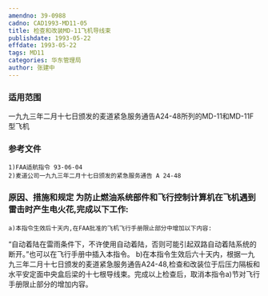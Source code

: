 ```yaml
---
amendno: 39-0988
cadno: CAD1993-MD11-05
title: 检查和改装MD-11飞机导线束
publishdate: 1993-05-22
effdate: 1993-05-22
tags: MD11
categories: 华东管理局
author: 张建中
---
```


### 适用范围 
一九九三年二月十七日颁发的麦道紧急服务通告A24-48所列的MD-11和MD-11F型飞机

<!--more-->
### 参考文件
    1)FAA适航指令 93-06-04 
    2)麦道公司一九九三年二月十七日颁发的紧急服务通告 A 24-48

### 原因、措施和规定     为防止燃油系统部件和飞行控制计算机在飞机遇到雷击时产生电火花,完成以下工作: 
    a)本指令生效后十天内,在FAA批准的飞机飞行手册限止部分中增加以下内容: 
“自动着陆在雷雨条件下，不许使用自动着陆，否则可能引起双路自动着陆系统的断开。”也可以在飞行手册中插入本指令。 
    b)在本指令生效后六十天内，根据一九九三年二月十七日颁发的麦道紧急服务通告A24-48,检查和改装位于后压力隔板和水平安定面中央盒后梁的十七根导线束。完成以上检查后，取消本指令a)节对飞行手册限止部分的增加内容。

       

